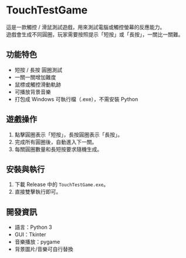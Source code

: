 # TouchTestGame

這是一款觸控 / 滑鼠測試遊戲，用來測試電腦或觸控螢幕的反應能力。  
遊戲會生成不同圓圈，玩家需要按照提示「短按」或「長按」，一關比一關難。

## 功能特色
- 短按 / 長按 圓圈測試
- 一關一關增加難度
- 鼠標或觸控滑動軌跡
- 可播放背景音樂
- 打包成 Windows 可執行檔（.exe），不需安裝 Python

## 遊戲操作
1. 點擊圓圈表示「短按」，長按圓圈表示「長按」。
2. 完成所有圓圈後，自動進入下一關。
3. 每關圓圈數量和長短按要求隨機生成。

## 安裝與執行
1. 下載 Release 中的 `TouchTestGame.exe`。
2. 直接雙擊執行即可。

## 開發資訊
- 語言：Python 3
- GUI：Tkinter
- 音樂播放：pygame
- 背景圖片/音樂可自行替換

